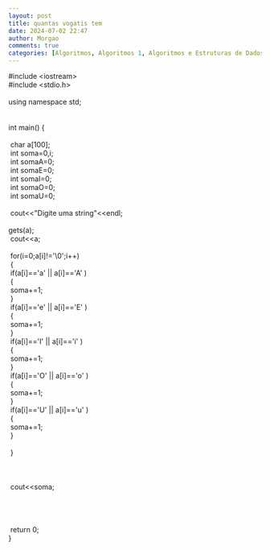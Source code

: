 ```yaml
---
layout: post
title: quantas vogatis tem
date: 2024-07-02 22:47
author: Morgao
comments: true
categories: [Algoritmos, Algoritmos 1, Algoritmos e Estruturas de Dados, beecrowd, Linguagem C, Programação]
---
```

#include &lt;iostream&gt;<br />
#include &lt;stdio.h&gt;<br />
<br />
using namespace std;<br />
<br />
<br />
int main() {<br />
<span style="white-space: pre;"> </span><br />
<span style="white-space: pre;"> </span>char a[100];<br />
<span style="white-space: pre;"> </span>int soma=0,i;<br />
<span style="white-space: pre;"> </span>int somaA=0;<br />
<span style="white-space: pre;"> </span>int somaE=0;<br />
<span style="white-space: pre;"> </span>int somaI=0;<br />
<span style="white-space: pre;"> </span>int somaO=0;<br />
<span style="white-space: pre;"> </span>int somaU=0;<br />
<span style="white-space: pre;"> </span><br />
<span style="white-space: pre;"> </span>cout&lt;&lt;"Digite uma string"&lt;&lt;endl;<br />
<span style="white-space: pre;"> </span>gets(a);<span style="white-space: pre;"> </span><br />
<span style="white-space: pre;"> </span>cout&lt;&lt;a;<br />
<span style="white-space: pre;"> </span><br />
<span style="white-space: pre;"> </span>for(i=0;a[i]!='\0';i++)<br />
<span style="white-space: pre;"> </span>{<br />
<span style="white-space: pre;">  </span>if(a[i]=='a' || a[i]=='A' )<br />
<span style="white-space: pre;">  </span>{<br />
<span style="white-space: pre;">   </span>soma+=1;<br />
<span style="white-space: pre;">  </span>}<br />
<span style="white-space: pre;">  </span>if(a[i]=='e' || a[i]=='E' )<br />
<span style="white-space: pre;">  </span>{<br />
<span style="white-space: pre;">   </span>soma+=1;<br />
<span style="white-space: pre;">  </span>}<br />
<span style="white-space: pre;">  </span>if(a[i]=='I' || a[i]=='i' )<br />
<span style="white-space: pre;">  </span>{<br />
<span style="white-space: pre;">   </span>soma+=1;<br />
<span style="white-space: pre;">  </span>}<br />
<span style="white-space: pre;">  </span>if(a[i]=='O' || a[i]=='o' )<br />
<span style="white-space: pre;">  </span>{<br />
<span style="white-space: pre;">   </span>soma+=1;<br />
<span style="white-space: pre;">  </span>}<br />
<span style="white-space: pre;">  </span>if(a[i]=='U' || a[i]=='u' )<br />
<span style="white-space: pre;">  </span>{<br />
<span style="white-space: pre;">   </span>soma+=1;<br />
<span style="white-space: pre;">  </span>}<br />
<span style="white-space: pre;">  </span><br />
<span style="white-space: pre;"> </span>}<br />
<span style="white-space: pre;"> </span><br />
<span style="white-space: pre;"> </span><br />
<span style="white-space: pre;"> </span><br />
<span style="white-space: pre;"> </span>cout&lt;&lt;soma;<br />
<br />
<span style="white-space: pre;"> </span><br />
<span style="white-space: pre;"> </span><br />
<span style="white-space: pre;"> </span><br />
<span style="white-space: pre;"> </span>return 0;<br />
}
